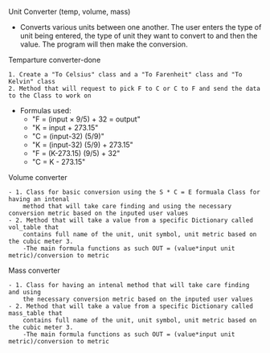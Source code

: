 Unit Converter (temp, volume, mass)
- Converts various units between one another. The user enters the type of unit being entered,
    the type of unit they want to convert to and then the value.
    The program will then make the conversion.


Temparture converter-done

    1. Create a "To Celsius" class and a "To Farenheit" class and "To Kelvin" class
    2. Method that will request to pick F to C or C to F and send the data to the Class to work on
   - Formulas used:
       -  "F = (input × 9/5) + 32 = output"
       -  "K = input + 273.15"
       -  "C = (input-32) (5/9)"
       -  "K = (input-32) (5/9) + 273.15"
       -  "F = (K-273.15) (9/5) + 32"
       -  "C = K - 273.15"


Volume converter

    - 1. Class for basic conversion using the S * C = E formuala Class for having an intenal
        method that will take care finding and using the necessary conversion metric based on the inputed user values
    - 2. Method that will take a value from a specific Dictionary called vol_table that
        contains full name of the unit, unit symbol, unit metric based on the cubic meter 3.
        -The main formula functions as such OUT = (value*input unit metric)/conversion to metric

Mass converter

    - 1. Class for having an intenal method that will take care finding and using
        the necessary conversion metric based on the inputed user values
    - 2. Method that will take a value from a specific Dictionary called mass_table that
        contains full name of the unit, unit symbol, unit metric based on the cubic meter 3.
        -The main formula functions as such OUT = (value*input unit metric)/conversion to metric
